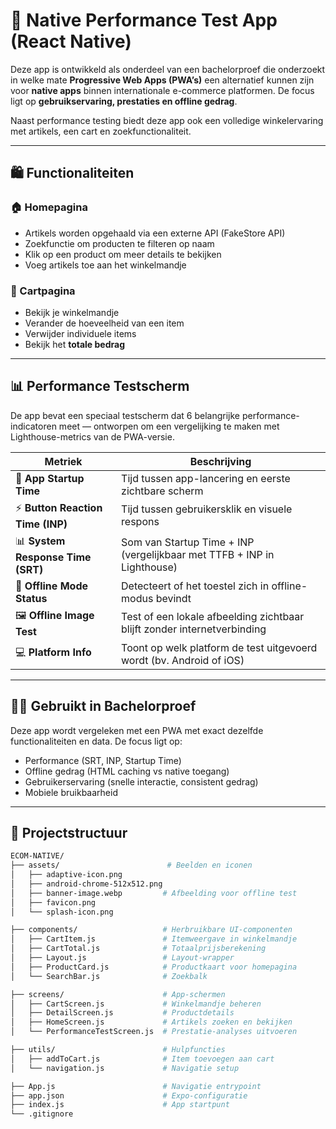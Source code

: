 # 📱 Native Performance Test App (React Native)

Deze app is ontwikkeld als onderdeel van een bachelorproef die onderzoekt in welke mate **Progressive Web Apps (PWA’s)** een alternatief kunnen zijn voor **native apps** binnen internationale e-commerce platformen. De focus ligt op **gebruikservaring, prestaties en offline gedrag**.

Naast performance testing biedt deze app ook een volledige winkelervaring met artikels, een cart en zoekfunctionaliteit.

---

## 🛍️ Functionaliteiten

### 🏠 Homepagina
- Artikels worden opgehaald via een externe API (FakeStore API)
- Zoekfunctie om producten te filteren op naam
- Klik op een product om meer details te bekijken
- Voeg artikels toe aan het winkelmandje

### 🛒 Cartpagina
- Bekijk je winkelmandje
- Verander de hoeveelheid van een item
- Verwijder individuele items
- Bekijk het **totale bedrag**

---

## 📊 Performance Testscherm

De app bevat een speciaal testscherm dat 6 belangrijke performance-indicatoren meet — ontworpen om een vergelijking te maken met Lighthouse-metrics van de PWA-versie.

| Metriek                          | Beschrijving                                                                 |
|----------------------------------|------------------------------------------------------------------------------|
| 🚀 **App Startup Time**          | Tijd tussen app-lancering en eerste zichtbare scherm                        |
| ⚡ **Button Reaction Time (INP)**| Tijd tussen gebruikersklik en visuele respons                               |
| 📊 **System Response Time (SRT)**| Som van Startup Time + INP (vergelijkbaar met TTFB + INP in Lighthouse)     |
| 📡 **Offline Mode Status**       | Detecteert of het toestel zich in offline-modus bevindt                     |
| 🖼️ **Offline Image Test**        | Test of een lokale afbeelding zichtbaar blijft zonder internetverbinding    |
| 💻 **Platform Info**             | Toont op welk platform de test uitgevoerd wordt (bv. Android of iOS)       |

---

## 🧑‍🎓 Gebruikt in Bachelorproef

Deze app wordt vergeleken met een PWA met exact dezelfde functionaliteiten en data. De focus ligt op:

- Performance (SRT, INP, Startup Time)
- Offline gedrag (HTML caching vs native toegang)
- Gebruikerservaring (snelle interactie, consistent gedrag)
- Mobiele bruikbaarheid

---

## 📁 Projectstructuur

```bash
ECOM-NATIVE/
├── assets/                        # Beelden en iconen
│   ├── adaptive-icon.png
│   ├── android-chrome-512x512.png
│   ├── banner-image.webp         # Afbeelding voor offline test
│   ├── favicon.png
│   └── splash-icon.png

├── components/                   # Herbruikbare UI-componenten
│   ├── CartItem.js               # Itemweergave in winkelmandje
│   ├── CartTotal.js              # Totaalprijsberekening
│   ├── Layout.js                 # Layout-wrapper
│   ├── ProductCard.js            # Productkaart voor homepagina
│   └── SearchBar.js              # Zoekbalk

├── screens/                      # App-schermen
│   ├── CartScreen.js             # Winkelmandje beheren
│   ├── DetailScreen.js           # Productdetails
│   ├── HomeScreen.js             # Artikels zoeken en bekijken
│   └── PerformanceTestScreen.js  # Prestatie-analyses uitvoeren

├── utils/                        # Hulpfuncties
│   ├── addToCart.js              # Item toevoegen aan cart
│   └── navigation.js             # Navigatie setup

├── App.js                        # Navigatie entrypoint
├── app.json                      # Expo-configuratie
├── index.js                      # App startpunt
└── .gitignore
